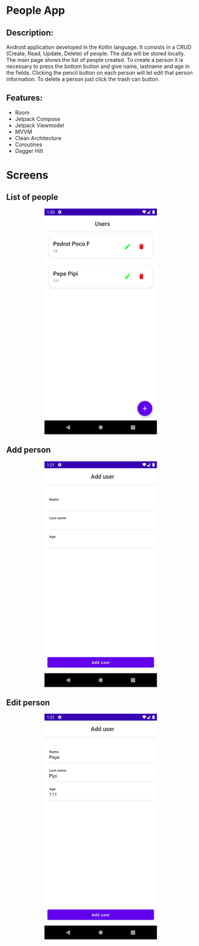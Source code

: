 # People App

## Description:

Android application developed in the Kotlin language. It consists in a CRUD (Create, Read, Update, Delete) of people. The data will be stored locally. 
The main page shows the list of people created.
To create a person it is necessary to press the bottom button and give name, lastname and age in the fields.
Clicking the pencil button on each person will let edit that person information.
To delete a person just click the trash can button.

## Features:

- Room
- Jetpack Compose
- Jetpack Viewmodel
- MVVM
- Clean Architecture
- Coroutines
- Dagger Hilt

# Screens

## List of people

<p align="center">
<img align="center" width="300" alt="portfolio_view" src="./docs/list.png">
</p>

## Add person

<p align="center">
<img align="center" width="300" alt="portfolio_view" src="./docs/add.png">
</p>

## Edit person

<p align="center">
<img align="center" width="300" alt="portfolio_view" src="./docs/edit.png">
</p>
